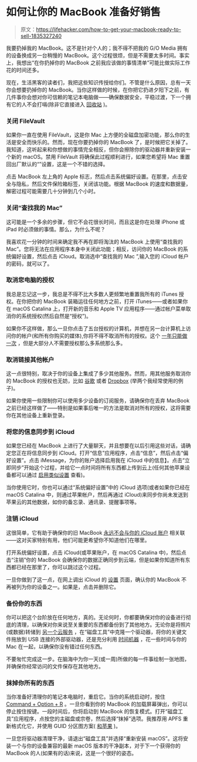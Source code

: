 # 如何让你的 MacBook 准备好销售

> 原文：<https://lifehacker.com/how-to-get-your-macbook-ready-to-sell-1835327240>

我要扔掉我的 MacBook。这不是针对个人的；我不得不把我的 G/O Media 拥有的设备换成另一台稍慢的 MacBook。这个过程很烦，但是不需要太多时间。事实上，我想出“在你扔掉你的 MacBook 之前我应该做的事情清单”可能比做实际工作花的时间还多。



现在，生活黑客的读者们，我把这些知识传授给你们。不管是什么原因，总有一天你会想要扔掉你的 MacBook。当你这样做的时候，在你把它扔进夕阳下之前，有几件事你会想对你可信赖的笔记本电脑做——确保数据安全，平稳过渡，下一个拥有它的人不会打嗝(除非它直接进入 [回收站](https://lifehacker.com/how-much-money-you-ll-make-when-you-recycle-through-app-1766610009) )。

### 关闭 FileVault

如果你一直在使用 FileVault，这是你 Mac 上方便的全磁盘加密功能，那么你的生活是安全而快乐的。然而，现在你要扔掉你的 MacBook 了，是时候把它关掉了。我知道，这听起来和你想做的事情完全相反，但你会擦除你的驱动器并重新安装一个新的 macOS。禁用 FileVault 将确保此过程顺利进行，如果您希望将 Mac 重置回出厂默认的“”设置，这是一个不错的选择。

点击 MacBook 左上角的 Apple 标志，然后点击系统偏好设置。在那里，点击安全与隐私，然后文件保险箱标签，关闭该功能。根据 MacBook 的速度和数据量，解密过程可能需要几十分钟到几个小时。

### 关闭“查找我的 Mac”

这可能是一个多余的步骤，但它不会花很长时间，而且这是你在处理 iPhone 或 iPad 时必须做的事情。那么，为什么不呢？

我喜欢花一分钟的时间来确定我不再在即将淘汰的 MacBook 上使用“查找我的 Mac”。您将无法在应用程序本身中关闭此功能；相反，访问你的 MacBook 的系统偏好设置，然后点击 iCloud。取消选中“查找我的 Mac ”,输入您的 iCloud 帐户的密码，就可以了。

### **取消您电脑的授权**

我总是忘记这一步，我总是不得不比大多数人更频繁地重置我所有的 iTunes 授权。在你把你的 MacBook 装箱运往任何地方之前，打开 iTunes——或者如果你在 macOS Catalina 上，打开新的音乐和 Apple TV 应用程序——通过帐户菜单取消你的系统授权(然后自然是“授权”)。

如果你不这样做，那么一旦你点击了五台授权的计算机，并想在另一台计算机上访问你的帐户(和所有你购买的媒体),你将不得不取消所有的授权。这个 [一年只能做一次](https://support.apple.com/en-us/HT204385) ，但是大部分人不需要授权那么多系统那么多。

### 取消链接其他帐户

这一点很特别，取决于你的设备上集成了多少其他服务。然而，用其他服务取消你的 MacBook 的授权也无妨，比如 [谷歌](https://myaccount.google.com/security-checkup) 或者 [Dropbox](https://help.dropbox.com/accounts-billing/settings-sign-in/unlink-relink-computer-mobile) (举两个我经常使用的例子)。

如果你使用一些限制你可以使用多少设备的订阅服务，请确保你在丢弃 MacBook 之前已经这样做了——特别是如果事后唯一的方法是取消对所有的授权，这将需要你在其他设备上重新登录。

### **将您的信息同步到 iCloud**

如果您已经在 MacBook 上进行了大量聊天，并且想要在以后引用这些对话，请确定您正在将信息同步到 iCloud。打开“信息”应用程序，点击“信息”，然后点击“偏好设置”。点击 iMessage，为你的账户选择启用我在 iCloud 中的信息】。点击“立即同步”开始这个过程，并给它一点时间将所有东西都上传到云上(任何其他苹果设备都可以通过 [启用类似设置](https://support.apple.com/en-us/HT208532) 查看)。

当你使用它时，你也可以通过“系统偏好设置”中的 iCloud 选项(或者如果你已经在 macOS Catalina 中，则通过苹果帐户，然后再通过 iCloud)来同步你尚未发送到苹果云的其他数据，如你的备忘录、通讯录、提醒事项等。

### 注销 iCloud

这很简单，它有助于确保你的旧 MacBook [永远不会与你的 iCloud 账户](https://medium.com/@mulligan/how-i-sold-an-old-mac-and-unknowingly-tracked-its-location-for-over-3-years-9a35cd3ca4cf) 相关联——这对买家特别有用，他们可能更希望你不知道他们在哪里。

打开系统偏好设置，点击 iCloud(或苹果账户，在 macOS Catalina 中)，然后点击“注销”你的 MacBook 会确保你的数据正确同步到云端，但是如果你知道所有东西都已经在那里了，你可以跳过这个过程。

一旦你做到了这一点，在网上调出 iCloud 的 [设置](https://www.icloud.com/#settings) 页面，确认你的 MacBook 不再被列为你的设备之一。如果是，点击并删除它。

### 备份你的东西

你可以把这个台阶放在任何地方，真的。无论何时，你都要确保对你的设备进行彻底的清理，以确保对你来说至关重要的东西都备份到了其他地方。无论你是将照片(或数据)转储到 [另一个云服务](https://lifehacker.com/google-one-is-now-open-for-everyone-but-is-it-a-good-d-1826049257) ，在“磁盘工具”中克隆一个驱动器，将你的关键文件拖放到 USB 连接的外部驱动器，还是充分利用 [时间机器](https://support.apple.com/en-us/HT201250) ，花一些时间与你的 Mac 在一起，以确保你没有错过任何东西。

不要匆忙完成这一步。在脑海中为你一天(或一周)所做的每一件事绘制一张地图，并确保你经常访问的文件保存在其他地方。

### 抹掉你所有的东西

当你准备好清理你的笔记本电脑时，重启它。当你的系统启动时，按住 [Command + Option + R](https://support.apple.com/en-us/HT204904) 。一旦你看到你的 MacBook 的加载屏幕弹出，你可以停止按住按键。一段时间后，你将启动到 MacBook 的恢复模式。打开“磁盘工具”应用程序，点按您的主磁盘或宗卷，然后选择“抹掉”选项。我推荐用 APFS 重新格式化它，并使用 GUID 分区图方案( [和苹果](https://support.apple.com/en-us/HT208496) )。

一旦您将驱动器清理干净，请退出“磁盘工具”并选择“重新安装 macOS”。这将安装一个与你的设备兼容的最新 macOS 版本的干净副本，对于下一个获得你的 MacBook 的人(如果有的话)来说，这是一个很好的姿态。